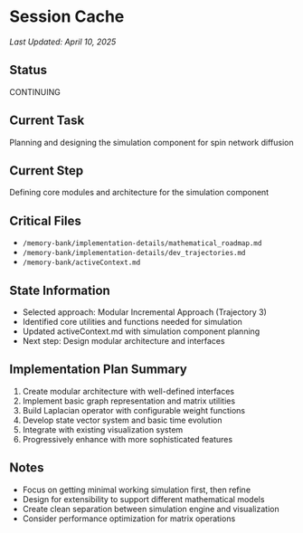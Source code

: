 # Session Cache

*Last Updated: April 10, 2025*

## Status
CONTINUING

## Current Task
Planning and designing the simulation component for spin network diffusion

## Current Step
Defining core modules and architecture for the simulation component

## Critical Files
- `/memory-bank/implementation-details/mathematical_roadmap.md`
- `/memory-bank/implementation-details/dev_trajectories.md`
- `/memory-bank/activeContext.md`

## State Information
- Selected approach: Modular Incremental Approach (Trajectory 3)
- Identified core utilities and functions needed for simulation
- Updated activeContext.md with simulation component planning
- Next step: Design modular architecture and interfaces

## Implementation Plan Summary
1. Create modular architecture with well-defined interfaces
2. Implement basic graph representation and matrix utilities
3. Build Laplacian operator with configurable weight functions
4. Develop state vector system and basic time evolution
5. Integrate with existing visualization system
6. Progressively enhance with more sophisticated features

## Notes
- Focus on getting minimal working simulation first, then refine
- Design for extensibility to support different mathematical models
- Create clean separation between simulation engine and visualization
- Consider performance optimization for matrix operations

